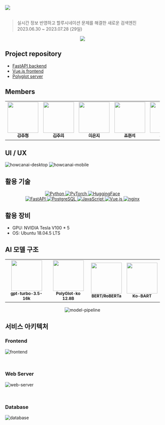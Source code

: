 
<a href="https://howcan.ai/">
  <img src="https://github.com/boostcampaitech5/level3_recsys_finalproject-recsys-11/assets/93419379/431b5bb5-572f-4395-971b-1618863456c2">
</a>
<br><br>

> 실시간 정보 반영하고 할루시네이션 문제를 해결한 새로운 검색엔진  
> 2023.06.30 ~ 2023.07.28 (29일)


<p align="center"><a href="https://hits.seeyoufarm.com"><img src="https://hits.seeyoufarm.com/api/count/incr/badge.svg?url=https%3A%2F%2Fgithub.com%2Fboostcampaitech5%2Flevel3_recsys_finalproject-recsys-11%2F&count_bg=%23555555&title_bg=%237B31C2&icon=&icon_color=%23E7E7E7&title=hits&edge_flat=false"/></a></p>

## Project repository
- [FastAPI backend](https://github.com/NewRecsys/howcanai-backend)
- [Vue.js frontend](https://github.com/NewRecsys/howcanai-frontend)
- [Polyglot server](https://github.com/NewRecsys/howcanai-model)


## Members
<div align="center">
<table>
  <tr>
     <td align="center">
        <a href="https://github.com/gangjoohyeong">
          <img src="https://avatars.githubusercontent.com/u/93419379?v=4" width="100px" alt=""/><br />
          <sub><b>강주형</b></sub>
        </a><br/>
    </td>
    <td align="center">
        <a href="https://github.com/watchstep">
          <img src="https://avatars.githubusercontent.com/u/88659167?v=4" width="100px" alt=""/><br />
          <sub><b>김주의</b></sub>
        </a><br/>
    </td>
    <td align="center">
        <a href="https://github.com/eunjios">
          <img src="https://avatars.githubusercontent.com/u/77034159?v=4" width="100px" alt=""/><br />
          <sub><b>이은지</b></sub>
        </a><br/>
    </td>
    <td align="center">
        <a href="https://github.com/hoyajigi">
          <img src="https://avatars.githubusercontent.com/u/1335881?v=4" width="100px" alt=""/><br />
          <sub><b>조현석</b></sub>
        </a><br/>
    </td>
    <td align="center">
        <a href="https://github.com/MSGitt">
          <img src="https://avatars.githubusercontent.com/u/121923924?v=4" width="100px" alt=""/><br />
          <sub><b>최민수</b></sub><br/>
        </a>
    </td>
  </tr>
</table>
</div>




## UI / UX
![howcanai-desktop](https://github.com/boostcampaitech5/level3_recsys_finalproject-recsys-11/assets/93419379/a81d8850-4afa-4791-b30a-845019fe09dd)
![howcanai-mobile](https://github.com/boostcampaitech5/level3_recsys_finalproject-recsys-11/assets/93419379/941a322f-e082-4cdd-ad1d-bf5ee173a244)



## 활용 기술

<p align="center">
  
<a href="https://www.python.org/">
  <img src="https://img.shields.io/badge/Python-3776AB?style=flat-square&logo=python&logoColor=white" alt="Python">
</a> 
<a href="https://pytorch.org/">
  <img src="https://img.shields.io/badge/PyTorch-EE4C2C?style=flat-square&logo=pytorch&logoColor=white" alt="PyTorch">
</a>
<a href="https://huggingface.co/">
  <img src="https://img.shields.io/badge/HuggingFace-000?style=flat-square&logo=huggingface&logoColor=white" alt="HuggingFace">
</a>

<br>

<a href="https://fastapi.tiangolo.com/">
  <img src="https://img.shields.io/badge/FastAPI-009688?style=flat-square&logo=fastapi&logoColor=white" alt="FastAPI">
</a>
<a href="https://www.postgresql.org/">
  <img src="https://img.shields.io/badge/PostgreSQL-336791?style=flat-square&logo=postgresql&logoColor=white" alt="PostgreSQL">
</a>
<a href="https://www.javascript.com/">
  <img src="https://img.shields.io/badge/JavaScript-F7DF1E?style=flat-square&logo=javascript&logoColor=black" alt="JavaScript">
</a>
<a href="https://vuejs.org/">
  <img src="https://img.shields.io/badge/Vue.js-4FC08D?style=flat-square&logo=vue.js&logoColor=white" alt="Vue.js">
</a>
<a href="https://nginx.org/">
  <img src="https://img.shields.io/badge/nginx-009639?style=flat-square&logo=nginx&logoColor=white" alt="nginx">
</a>

</p>


## 활용 장비

- GPU: NVIDIA Tesla V100 * 5
- OS: Ubuntu 18.04.5 LTS

## AI 모델 구조

<div align="center">
<table>
  <tr>
     <td align="center">
          <img src="https://github.com/boostcampaitech5/level3_recsys_finalproject-recsys-11/assets/93419379/9e5da714-ce7c-4455-8395-9de75ede9683" width="100px" alt=""/><br />
          <sub><b>gpt-turbo-3.5-16k</b></sub><br/>
    </td>
     <td align="center">
          <img src="https://github.com/boostcampaitech5/level3_recsys_finalproject-recsys-11/assets/93419379/bc47c8fb-e1c8-4bf7-be53-dc757d61eb70" width="100px" alt=""/><br />
          <sub><b>PolyGlot-ko 12.8B</b></sub><br/>
    </td>
     <td align="center">
          <img src="https://github.com/boostcampaitech5/level3_recsys_finalproject-recsys-11/assets/93419379/78e5c1a6-4266-457e-848f-a5ef71d1b084" width="100px" alt=""/><br />
          <sub><b>BERT/RoBERTa</b></sub><br/>
    </td>
     <td align="center">
          <img src="https://github.com/boostcampaitech5/level3_recsys_finalproject-recsys-11/assets/93419379/73ba2e93-5018-41f1-88e7-cd0f10af8a03" width="100px" alt=""/><br />
          <sub><b>Ko-BART</b></sub><br/>
    </td>
  </tr>
</table>


![model-pipeline](https://github.com/boostcampaitech5/level3_recsys_finalproject-recsys-11/assets/93419379/24af2c4a-97d5-400f-abfe-307cc6e8a542)


</div>




## 서비스 아키텍처
### Frontend
![frontend](https://github.com/boostcampaitech5/level3_recsys_finalproject-recsys-11/assets/93419379/a01416db-3891-4e87-b8cf-d07ce5032da8)

<br>

### Web Server
![web-server](https://github.com/boostcampaitech5/level3_recsys_finalproject-recsys-11/assets/93419379/4e22b397-7350-4b61-bbe5-57035d72bd87)

<br>

### Database
![database](https://github.com/boostcampaitech5/level3_recsys_finalproject-recsys-11/assets/93419379/35482eb5-c681-402b-b093-623cd2c67378)


